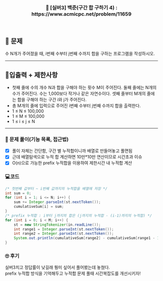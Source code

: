 <h3 align="center"> 
    📢  [실버3] 백준(구간 합 구하기 4) : https://www.acmicpc.net/problem/11659
</h3>

<br>

## 🚀 문제

수 N개가 주어졌을 때, i번째 수부터 j번째 수까지 합을 구하는 프로그램을 작성하시오.

---

## 🚦입출력 + 제한사항

- 첫째 줄에 수의 개수 N과 합을 구해야 하는 횟수 M이 주어진다. 둘째 줄에는 N개의 수가 주어진다. 수는 1,000보다 작거나 같은 자연수이다. 셋째 줄부터 M개의 줄에는 합을 구해야 하는 구간 i와 j가 주어진다.
- 총 M개의 줄에 입력으로 주어진 i번째 수부터 j번째 수까지 합을 출력한다.
- 1 ≤ N ≤ 100,000
- 1 ≤ M ≤ 100,000
- 1 ≤ i ≤ j ≤ N

---

### 📜 문제 풀이(기능 목록, 접근법)
- [x] 풀이 자체는 간단함, 구간 별 누적합이니까 배열로 만들어놓고 풀면됨
- [x] 근데 배열탐색으로 누적 합 계산하면 10만*10만 연산이므로 시간초과 이슈
- [x] O(n)으로 가능한 prefix 누적합을 이용하여 제한시간 내 누적합 계산

### 💻코드

```java
/* 첫번째 값부터 ~ i번째 값까지의 누적합을 배열에 저장 */
int sum = 0;
for (int i = 1; i <= N; i++) {
	sum += Integer.parseInt(st.nextToken());
	cumulativeSum[i] = sum;
}
/* prefix 누적합 : i부터 j까지의 합은 (j까지의 누적합 - (i-1)까지의 누적합) */
for (int i = 0; i < M; i++) {
	st = new StringTokenizer(in.readLine());
	int range1 = Integer.parseInt(st.nextToken());
	int range2 = Integer.parseInt(st.nextToken());
	System.out.println(cumulativeSum[range2] - cumulativeSum[range1 - 1]);
}
```

### 🙄 후기

실버3치고 정답률이 낮길래 뭥미 싶어서 풀어봤는데 놓쳤다. <br>
prefix 누적합 방식을 기억해두고 누적합 문제 풀때 시간복잡도를 개선시키자!
